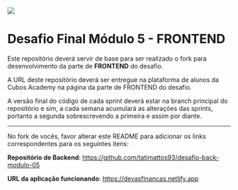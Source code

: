![](https://i.imgur.com/xG74tOh.png)

# Desafio Final Módulo 5 - FRONTEND

Este repositório deverá servir de base para ser realizado o fork para desenvolvimento da parte de **FRONTEND** do desafio.

A URL deste repositório deverá ser entregue na plataforma de alunos da Cubos Academy na página da parte de FRONTEND do desafio.

A versão final do código de cada sprint deverá estar na branch principal do repositório e sim, a cada semana acumulará as alterações das sprints, portanto a segunda sobrescrevendo a primeira e assim por diante.

---

No fork de vocês, favor alterar este README para adicionar os links correspondentes para os seguintes itens:

**Repositório de Backend**: https://github.com/tatimattos93/desafio-back-modulo-05

**URL da aplicação funcionando**: https://devasfinancas.netlify.app


